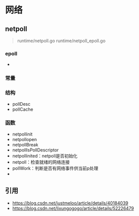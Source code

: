 # 网络

## netpoll
> runtime/netpoll.go
> runtime/netpoll_epoll.go

### epoll
- 
### 常量

### 结构
- pollDesc
- pollCache
### 函数

- netpollinit
- netpollopen
- netpollBreak
- netpollIsPollDescriptor
- netpollinited：netpoll是否初始化
- netpoll：检查就绪的网络连接
- pollWork：判断是否有网络事件供当前p处理
- 

## 引用
- https://blog.csdn.net/justmeloo/article/details/40184039
- https://blog.csdn.net/lixungogogo/article/details/52226479
